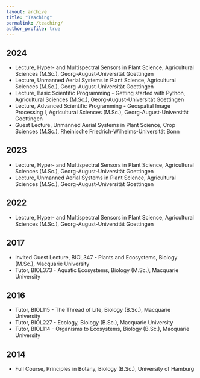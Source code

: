 ```yaml
---
layout: archive
title: "Teaching"
permalink: /teaching/
author_profile: true
---
```


## 2024

- Lecture, Hyper- and Multispectral Sensors in Plant Science, Agricultural Sciences (M.Sc.), Georg-August-Universität Goettingen
- Lecture, Unmanned Aerial Systems in Plant Science, Agricultural Sciences (M.Sc.), Georg-August-Universität Goettingen
- Lecture, Basic Scientific Programming - Getting started with Python, Agricultural Sciences (M.Sc.), Georg-August-Universität Goettingen
- Lecture, Advanced Scientific Programming - Geospatial Image Processing I, Agricultural Sciences (M.Sc.), Georg-August-Universität Goettingen
- Guest Lecture, Unmanned Aerial Systems in Plant Science, Crop Sciences (M.Sc.), Rheinische Friedrich-Wilhelms-Universität Bonn

## 2023

- Lecture, Hyper- and Multispectral Sensors in Plant Science, Agricultural Sciences (M.Sc.), Georg-August-Universität Goettingen
- Lecture, Unmanned Aerial Systems in Plant Science, Agricultural Sciences (M.Sc.), Georg-August-Universität Goettingen

## 2022

- Lecture, Hyper- and Multispectral Sensors in Plant Science, Agricultural Sciences (M.Sc.), Georg-August-Universität Goettingen

## 2017

- Invited Guest Lecture, BIOL347 - Plants and Ecosystems, Biology (M.Sc.), Macquarie University
- Tutor, BIOL373 - Aquatic Ecosystems, Biology (M.Sc.), Macquarie University

## 2016

- Tutor, BIOL115 - The Thread of Life, Biology (B.Sc.), Macquarie University
- Tutor, BIOL227 - Ecology, Biology (B.Sc.), Macquarie University
- Tutor, BIOL114 - Organisms to Ecosystems, Biology (B.Sc.), Macquarie University

## 2014

- Full Course, Principles in Botany, Biology (B.Sc.), University of Hamburg

